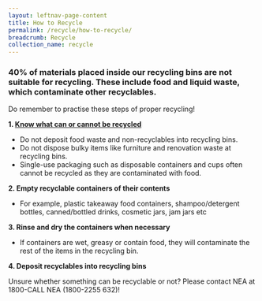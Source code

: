 ```yaml
---
layout: leftnav-page-content
title: How to Recycle
permalink: /recycle/how-to-recycle/
breadcrumb: Recycle
collection_name: recycle
---
```


### 40% of materials placed inside our recycling bins are not suitable for recycling. These include food and liquid waste, which contaminate other recyclables.

Do remember to practise these steps of proper recycling!

**1. [Know what can or cannot be recycled](/recycle/what-to-recycle/)** 
* Do not deposit food waste and non-recyclables into recycling bins.
* Do not dispose bulky items like furniture and renovation waste at recycling bins.
* Single-use packaging such as disposable containers and cups often cannot be recycled as they are contaminated with food.

**2. Empty recyclable containers of their contents**
* For example, plastic takeaway food containers, shampoo/detergent bottles, canned/bottled drinks, cosmetic jars, jam jars etc

**3. Rinse and dry the containers when necessary**
* If containers are wet, greasy or contain food, they will contaminate the rest of the items in the recycling bin.

**4. Deposit recyclables into recycling bins**


Unsure whether something can be recyclable or not? Please contact NEA at 1800-CALL NEA (1800-2255 632)!



